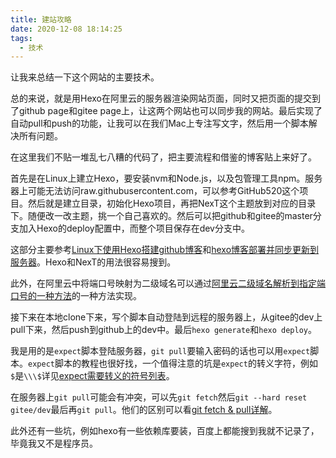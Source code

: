 ```yaml
---
title: 建站攻略
date: 2020-12-08 18:14:25
tags:
  - 技术
---
```


让我来总结一下这个网站的主要技术。

总的来说，就是用Hexo在阿里云的服务器渲染网站页面，同时又把页面的提交到了github page和gitee page上，让这两个网站也可以同步我的网站。最后实现了自动pull和push的功能，让我可以在我们Mac上专注写文字，然后用一个脚本解决所有问题。

在这里我们不贴一堆乱七八糟的代码了，把主要流程和借鉴的博客贴上来好了。

首先是在Linux上建立Hexo，要安装nvm和Node.js，以及包管理工具npm。服务器上可能无法访问raw.githubusercontent.com，可以参考GitHub520这个项目。然后就是建立目录，初始化Hexo项目，再把NexT这个主题放到对应的目录下。随便改一改主题，挑一个自己喜欢的。然后可以把github和gitee的master分支加入Hexo的deploy配置中，而整个项目保存在dev分支中。

这部分主要参考[Linux下使用Hexo搭建github博客](https://blog.csdn.net/u010725842/article/details/80672739)和[hexo博客部署并同步更新到服务器](https://blog.csdn.net/weixin_44555878/article/details/106588253)。Hexo和NexT的用法很容易搜到。

此外，在阿里云中将端口号映射为二级域名可以通过[阿里云二级域名解析到指定端口号的一种方法](https://blog.csdn.net/zz_aiytag/article/details/108868654)的一种方法实现。

接下来在本地clone下来，写个脚本自动登陆到远程的服务器上，从gitee的dev上pull下来，然后push到github上的dev中。最后`hexo generate`和`hexo deploy`。

我是用的是`expect`脚本登陆服务器，`git pull`要输入密码的话也可以用`expect`脚本。`expect`脚本的教程也很好找，一个值得注意的坑是`expect`的转义字符，例如`$`是`\\\$`详见[expect需要转义的符号列表](https://blog.csdn.net/secondjanuary/article/details/21775953)。

在服务器上`git pull`可能会有冲突，可以先`git fetch`然后`git --hard reset gitee/dev`最后再`git pull`。他们的区别可以看[git fetch & pull详解](https://www.cnblogs.com/runnerjack/p/9342362.html)。

此外还有一些坑，例如hexo有一些依赖库要装，百度上都能搜到我就不记录了，毕竟我又不是程序员。

